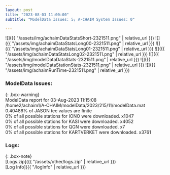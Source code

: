 ```yaml
---
layout: post
title: "2023-08-03 11:00:00"
subtitle: "ModelData Issues: 5; A-CHAIM System Issues: 0"

---
```


![]({{ "/assets/img/achaimDataStatsShort-2321511.png" | relative_url }})
![]({{ "/assets/img/achaimDataStatsLong00-2321511.png" | relative_url }})
![]({{ "/assets/img/achaimDataStatsLong01-2321511.png" | relative_url }})
![]({{ "/assets/img/achaimDataStatsLong02-2321511.png" | relative_url }})
![]({{ "/assets/img/modelDataDataStats-2321511.png" | relative_url }})
![]({{ "/assets/img/modelDataStationStats-2321511.png" | relative_url }})
![]({{ "/assets/img/achaimRunTime-2321511.png" | relative_url }})


### ModelData Issues:  
  
{: .box-warning}  
 ModelData report for 03-Aug-2023 11:15:08   
 /home2/achaim1/A-CHAIM/modelData/2023/215/11/modelData.mat   
 0.40486% of JASON tec values are finite   
 0% of all possible stations for IONO were downloaded. x1047   
 0% of all possible stations for KASI were downloaded. x4052   
 0% of all possible stations for QGN were downloaded. x7   
 0% of all possible stations for KARTVERKET were downloaded. x3761   
  


### Logs:  
  
{: .box-note}  
[Logs.zip]({{ "/assets/other/logs.zip" | relative_url }})  
[Log Info]({{ "/logInfo" | relative_url }})  

